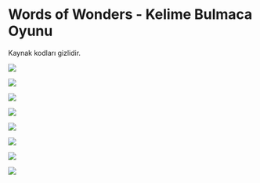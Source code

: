 # Words of Wonders - Kelime Bulmaca Oyunu

Kaynak kodları gizlidir.

![](https://github.com/osmanozen/YazLab/blob/master/Lab4/Screenshot/1.jpg)

![](https://github.com/osmanozen/YazLab/blob/master/Lab4/Screenshot/2-MainActivitity.jpg)

![](https://github.com/osmanozen/YazLab/blob/master/Lab4/Screenshot/3-LevelActivity.jpg)

![](https://github.com/osmanozen/YazLab/blob/master/Lab4/Screenshot/4-GameAktivity.jpg)

![](https://github.com/osmanozen/YazLab/blob/master/Lab4/Screenshot/5-GameAktivity-Shuffle.jpg)

![](https://github.com/osmanozen/YazLab/blob/master/Lab4/Screenshot/6-GameAktivity-Tips.jpg)

![](https://github.com/osmanozen/YazLab/blob/master/Lab4/Screenshot/7-LevelUpAktivity.jpg)

![](https://github.com/osmanozen/YazLab/blob/master/Lab4/Screenshot/8-HighScoreAktivity.jpg)
